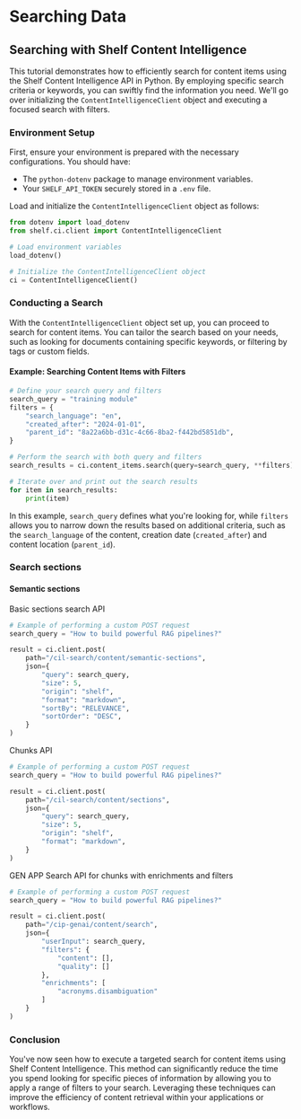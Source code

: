 # Searching Data

## Searching with Shelf Content Intelligence

This tutorial demonstrates how to efficiently search for content items using the Shelf Content Intelligence API in Python. By employing specific search criteria or keywords, you can swiftly find the information you need. We'll go over initializing the `ContentIntelligenceClient` object and executing a focused search with filters.

### Environment Setup

First, ensure your environment is prepared with the necessary configurations. You should have:

* The `python-dotenv` package to manage environment variables.
* Your `SHELF_API_TOKEN` securely stored in a `.env` file.

Load and initialize the `ContentIntelligenceClient` object as follows:

```python
from dotenv import load_dotenv
from shelf.ci.client import ContentIntelligenceClient

# Load environment variables
load_dotenv()

# Initialize the ContentIntelligenceClient object
ci = ContentIntelligenceClient()
```

### Conducting a Search

With the `ContentIntelligenceClient` object set up, you can proceed to search for content items. You can tailor the search based on your needs, such as looking for documents containing specific keywords, or filtering by tags or custom fields.

#### Example: Searching Content Items with Filters

```python
# Define your search query and filters
search_query = "training module"
filters = {
    "search_language": "en",
    "created_after": "2024-01-01",
    "parent_id": "8a22a6bb-d31c-4c66-8ba2-f442bd5851db",
}

# Perform the search with both query and filters
search_results = ci.content_items.search(query=search_query, **filters)

# Iterate over and print out the search results
for item in search_results:
    print(item)
```

In this example, `search_query` defines what you're looking for, while `filters` allows you to narrow down the results based on additional criteria, such as the `search_language` of the content, creation date (`created_after`) and content location (`parent_id`).

### Search sections

#### Semantic sections

Basic sections search API

```python
# Example of performing a custom POST request
search_query = "How to build powerful RAG pipelines?"

result = ci.client.post(
    path="/cil-search/content/semantic-sections",
    json={
        "query": search_query,
        "size": 5,
        "origin": "shelf",
        "format": "markdown",
        "sortBy": "RELEVANCE",
        "sortOrder": "DESC",
    }
)
```

Chunks API

```python
# Example of performing a custom POST request
search_query = "How to build powerful RAG pipelines?"

result = ci.client.post(
    path="/cil-search/content/sections",
    json={
        "query": search_query,
        "size": 5,
        "origin": "shelf",
        "format": "markdown",
    }
)
```

GEN APP Search API for chunks with enrichments and filters

```python
# Example of performing a custom POST request
search_query = "How to build powerful RAG pipelines?"

result = ci.client.post(
    path="/cip-genai/content/search",
    json={
        "userInput": search_query,
        "filters": {
            "content": [],
            "quality": []
        },
        "enrichments": [
            "acronyms.disambiguation"
        ]
    }
)
```

### Conclusion

You've now seen how to execute a targeted search for content items using Shelf Content Intelligence. This method can significantly reduce the time you spend looking for specific pieces of information by allowing you to apply a range of filters to your search. Leveraging these techniques can improve the efficiency of content retrieval within your applications or workflows.
